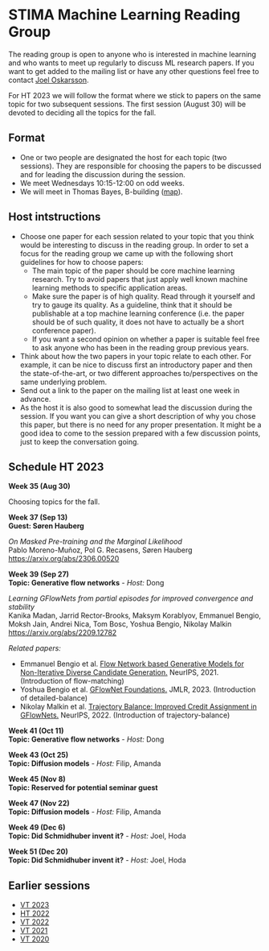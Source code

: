 # STIMA Machine Learning Reading Group
The reading group is open to anyone who is interested in machine learning and who wants to meet up regularly to discuss ML research papers.
If you want to get added to the mailing list or have any other questions feel free to contact [Joel Oskarsson](https://liu.se/en/employee/joeos82).

For HT 2023 we will follow the format where we stick to papers on the same topic for two subsequent sessions. The first session (August 30) will be devoted to deciding all the topics for the fall.

## Format
* One or two people are designated the host for each topic (two sessions). They are responsible for choosing the papers to be discussed and for leading the discussion during the session.
* We meet Wednesdays 10:15-12:00 on odd weeks.
* We will meet in Thomas Bayes, B-building ([map](https://www.ida.liu.se/department/location/search.en.shtml?keyword=thomas+bayes)).

## Host intstructions
* Choose one paper for each session related to your topic that you think would be interesting to discuss in the reading group. In order to set a focus for the reading group we came up with the following short guidelines for how to choose papers:
  * The main topic of the paper should be core machine learning research. Try to avoid papers that just apply well known machine learning methods to specific application areas.
  * Make sure the paper is of high quality. Read through it yourself and try to gauge its quality. As a guideline, think that it should be publishable at a top machine learning conference (i.e. the paper should be of such quality, it does not have to actually be a short conference paper).
  * If you want a second opinion on whether a paper is suitable feel free to ask anyone who has been in the reading group previous years.
* Think about how the two papers in your topic relate to each other. For example, it can be nice to discuss first an introductory paper and then the state-of-the-art, or two different approaches to/perspectives on the same underlying problem.
* Send out a link to the paper on the mailing list at least one week in advance.
* As the host it is also good to somewhat lead the discussion during the session. If you want you can give a short description of why you chose this paper, but there is no need for any proper presentation. It might be a good idea to come to the session prepared with a few discussion points, just to keep the conversation going.

## Schedule HT 2023

__Week 35 (Aug 30)__

Choosing topics for the fall.

__Week 37 (Sep 13)__
<br>
__Guest: Søren Hauberg__

*On Masked Pre-training and the Marginal Likelihood*
<br>
Pablo Moreno-Muñoz, Pol G. Recasens, Søren Hauberg
<br>
https://arxiv.org/abs/2306.00520

__Week 39 (Sep 27)__
<br>
__Topic: Generative flow networks__
_- Host:_ Dong

*Learning GFlowNets from partial episodes for improved convergence and stability*
<br>
Kanika Madan, Jarrid Rector-Brooks, Maksym Korablyov, Emmanuel Bengio, Moksh Jain, Andrei Nica, Tom Bosc, Yoshua Bengio, Nikolay Malkin
<br>
https://arxiv.org/abs/2209.12782

*Related papers:*

* Emmanuel Bengio et al. [Flow Network based Generative Models for Non-Iterative Diverse Candidate Generation.](https://arxiv.org/abs/2106.04399) NeurIPS, 2021. (Introduction of flow-matching)
* Yoshua Bengio et al. [GFlowNet Foundations.](https://www.jmlr.org/papers/v24/22-0364.html) JMLR, 2023. (Introduction of detailed-balance)
* Nikolay Malkin et al. [Trajectory Balance: Improved Credit Assignment in GFlowNets.](https://arxiv.org/abs/2201.13259) NeurIPS, 2022. (Introduction of trajectory-balance)

__Week 41 (Oct 11)__
<br>
__Topic: Generative flow networks__
_- Host:_ Dong

__Week 43 (Oct 25)__
<br>
__Topic: Diffusion models__
_- Host:_ Filip, Amanda

__Week 45 (Nov 8)__
<br>
__Topic: Reserved for potential seminar guest__

__Week 47 (Nov 22)__
<br>
__Topic: Diffusion models__
_- Host:_ Filip, Amanda

__Week 49 (Dec 6)__
<br>
__Topic: Did Schmidhuber invent it?__
_- Host:_ Joel, Hoda 

__Week 51 (Dec 20)__
<br>
__Topic: Did Schmidhuber invent it?__
_- Host:_ Joel, Hoda

## Earlier sessions

* [VT 2023](archive/2023vt.md)
* [HT 2022](archive/2022ht.md)
* [VT 2022](archive/2022vt.md)
* [VT 2021](archive/2021vt.md)
* [VT 2020](archive/2020vt.md)

